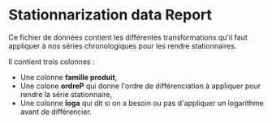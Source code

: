 # Stationnarization data Report

Ce fichier de données contient les différentes transformations qu'il faut appliquer à nos séries chronologiques pour les rendre stationnaires.

Il contient trois colonnes :

- Une colonne **famille produit**,
- Une colone **ordreP** qui donne l'ordre de différenciation à appliquer pour rendre la série stationnaire,
- Une colonne **loga** qui dit si on a besoin ou pas d'appliquer un logarithme avant de différencier.
